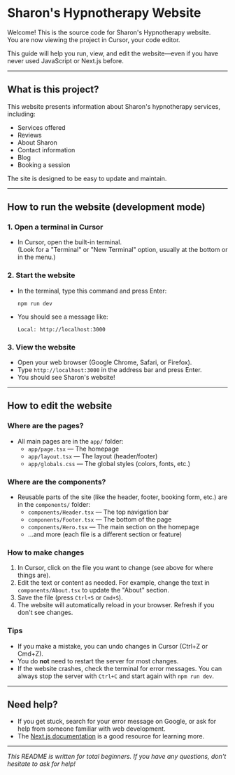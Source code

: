 # Sharon's Hypnotherapy Website

Welcome! This is the source code for Sharon's Hypnotherapy website.  
You are now viewing the project in Cursor, your code editor.

This guide will help you run, view, and edit the website—even if you have never used JavaScript or Next.js before.

---

## What is this project?
This website presents information about Sharon's hypnotherapy services, including:
- Services offered
- Reviews
- About Sharon
- Contact information
- Blog
- Booking a session

The site is designed to be easy to update and maintain.

---

## How to run the website (development mode)

### 1. Open a terminal in Cursor
- In Cursor, open the built-in terminal.  
  (Look for a "Terminal" or "New Terminal" option, usually at the bottom or in the menu.)


### 2. Start the website
- In the terminal, type this command and press Enter:
  ```
  npm run dev
  ```
- You should see a message like:
  ```
  Local: http://localhost:3000
  ```

### 3. View the website
- Open your web browser (Google Chrome, Safari, or Firefox).
- Type `http://localhost:3000` in the address bar and press Enter.
- You should see Sharon's website!

---

## How to edit the website

### Where are the pages?
- All main pages are in the `app/` folder:
  - `app/page.tsx` — The homepage
  - `app/layout.tsx` — The layout (header/footer)
  - `app/globals.css` — The global styles (colors, fonts, etc.)

### Where are the components?
- Reusable parts of the site (like the header, footer, booking form, etc.) are in the `components/` folder:
  - `components/Header.tsx` — The top navigation bar
  - `components/Footer.tsx` — The bottom of the page
  - `components/Hero.tsx` — The main section on the homepage
  - ...and more (each file is a different section or feature)

### How to make changes
1. In Cursor, click on the file you want to change (see above for where things are).
2. Edit the text or content as needed. For example, change the text in `components/About.tsx` to update the "About" section.
3. Save the file (press `Ctrl+S` or `Cmd+S`).
4. The website will automatically reload in your browser. Refresh if you don't see changes.

### Tips
- If you make a mistake, you can undo changes in Cursor (Ctrl+Z or Cmd+Z).
- You do **not** need to restart the server for most changes.
- If the website crashes, check the terminal for error messages. You can always stop the server with `Ctrl+C` and start again with `npm run dev`.

---

## Need help?
- If you get stuck, search for your error message on Google, or ask for help from someone familiar with web development.
- The [Next.js documentation](https://nextjs.org/docs) is a good resource for learning more.

---

*This README is written for total beginners. If you have any questions, don't hesitate to ask for help!* 